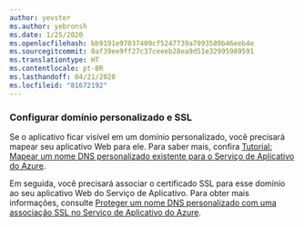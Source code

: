 ```yaml
---
author: yevster
ms.author: yebronsh
ms.date: 1/25/2020
ms.openlocfilehash: bb9191e97037409cf5247739a7993589b46eeb4e
ms.sourcegitcommit: 0af39ee9ff27c37ceeeb28ea9d51e32995989591
ms.translationtype: HT
ms.contentlocale: pt-BR
ms.lasthandoff: 04/21/2020
ms.locfileid: "81672192"
---
```

### <a name="configure-custom-domain-and-ssl"></a>Configurar domínio personalizado e SSL

Se o aplicativo ficar visível em um domínio personalizado, você precisará mapear seu aplicativo Web para ele. Para saber mais, confira [Tutorial: Mapear um nome DNS personalizado existente para o Serviço de Aplicativo do Azure](/azure/app-service/app-service-web-tutorial-custom-domain).

Em seguida, você precisará associar o certificado SSL para esse domínio ao seu aplicativo Web do Serviço de Aplicativo. Para obter mais informações, consulte [Proteger um nome DNS personalizado com uma associação SSL no Serviço de Aplicativo do Azure](/azure/app-service/app-service-web-tutorial-custom-ssl).
